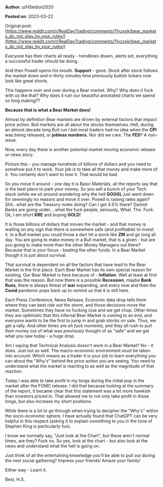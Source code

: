 **Author**: u/HSeldon2020

**Posted on**: 2023-03-22

Original post: [https://www.reddit.com/r/RealDayTrading/comments/11yzxok/bear_markets_do_not_play_by_your_rules/](https://www.reddit.com/r/RealDayTrading/comments/11yzxok/bear_markets_do_not_play_by_your_rules/)

Everyone has their charts all ready - trendlines drawn, alerts set, everything a successful trader *should* be doing.

And then Powell opens his mouth.  **Support** \- gone. Stock after stock follows the market down and in thirty minutes time previously bullish tickers now look like great shorts.

This happens over and over during a Bear market.  Why?  Why does it fuck with us like that? Why does it ruin our beautiful annotated charts we spend so long making??

**Because that is what a Bear Market does!**

Almost by definition Bear markets are driven by external factors that impact price action.  Bull markets are all about the stocks themselves.  Hell, during an almost decade long Bull run I bet most traders had no idea when the **CPI** was being released, or **jobless numbers.** Nor did we care.  The **FED**? A non-issue.  

Now, every day there is another potential market moving economic release or news story.  

Picture this - you manage hundreds of billions of dollars and you need to somehow put it to work.  Your job is to take all that money and make more of it.  You certainly don't want to lose it. That would be bad.  

So you move it around - one day it is Basic Materials, all the reports say that is the best place to park your money.  So you sell a bunch of your Tech stock (while we sit around wondering why the hell **GOOGL** just went down for seemingly no reason) and move it over.  Powell is raising rates again?  Shit...what are the Treasury notes doing? Can I get 4.5% there?  Damnit Banks are going under....what the fuck people, seriously, What. The. Fuck.  Ok, I am short **KRE** and buying **GOLD**!

It is those billions of dollars that moves the market - and that money is waiting on any sign that there is somewhere safe (and profitable) to invest it.  In a Bull market you could throw a dart hit a stock like **ZM** and go long all day.  You are going to make money in a Bull market, that is a given - but are you going to make more than the other Money Managers out there?  Because that is your focus - beating the other funds.  In a Bear Market though it is just about survival. 

That survival is dependent on all the factors that have lead to the Bear Market in the first place.  Each Bear Market has its own special reason for existing.  Our Bear Market is here because of - **Inflation**. Well at least at first that was the reason.  But now there is a possible **Recession**, maybe **Bank Runs**, there is always threat of **war** expanding, and every now and then the **Covid** pandemic pops back up to remind us that it is still here. 

Each Press Conference, News Release, Economic data drop tells them where they can best *ride out the storm*, and those decisions move the market.  Sometimes they have no fucking clue and we get chop.  Other times they are optimistic that this infernal Bear Market is coming to an end, and everyone wants to be the first to jump in and grab stocks on sale.  Thus, we get a rally.  And other times are *oh fuck* moments, and they all rush to pull their money out of what was previously thought of as "safe" and we get what you saw today - a huge drop.  

Am I saying that Technical Analysis doesn't work in a Bear Market? No - it does.  Just not as well.  The macro-economic environment *must* be taken into account.  Which means as a trader it is your job to learn everything you can about the "Why's" behind the price action you are seeing.  You need to understand what the market is reacting to as well as the magnitude of that reaction.  

Today I was able to take profit in my longs during the initial pop in the market after the FOMC release. I did that because looking at the summary of the report, it became clear that this statement was a lot more hawkish than investors priced in.  That allowed me to not only take profit in those longs, but also increase my short positions.  

While there is a lot to go through when trying to decipher the "Why's" within the socio-economic sphere, I have actually found that ChatGPT can be very helpful in this respect (asking it to explain something to you in the tone of Stephen King is particularly fun).  

I know we normally say, "Just look at the Chart", but these aren't normal times, are they? Fuck no.  So yes, look at the chart - but also look at the news and understand what the hell is going on.  

Just think of all the entertaining knowledge you'll be able to pull out during the next social gathering? Impress your friends! Amaze your family!   

Either way - Learn it.  

Best, H.S.